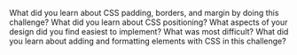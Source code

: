 What did you learn about CSS padding, borders, and margin by doing this challenge?
What did you learn about CSS positioning?
What aspects of your design did you find easiest to implement? What was most difficult?
What did you learn about adding and formatting elements with CSS in this challenge?